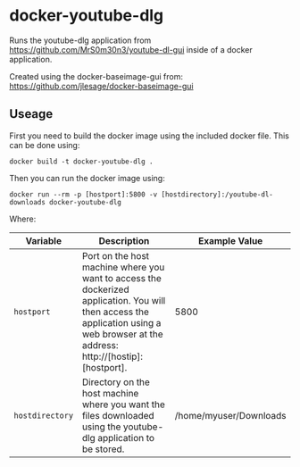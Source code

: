 # docker-youtube-dlg
Runs the youtube-dlg application from https://github.com/MrS0m30n3/youtube-dl-gui inside of a docker application.

Created using the docker-baseimage-gui from: https://github.com/jlesage/docker-baseimage-gui

## Useage
First you need to build the docker image using the included docker file. This can be done using:
 
	docker build -t docker-youtube-dlg .

Then you can run the docker image using:

	docker run --rm -p [hostport]:5800 -v [hostdirectory]:/youtube-dl-downloads docker-youtube-dlg

Where:

| Variable	| Description	| Example Value |
|---------------|---------------|---------------|
|`hostport`| Port on the host machine where you want to access the dockerized application. You will then access the application using a web browser at the address: http://[hostip]:[hostport].| 5800 |
|`hostdirectory`| Directory on the host machine where you want the files downloaded using the youtube-dlg application to be stored. | /home/myuser/Downloads |

 
